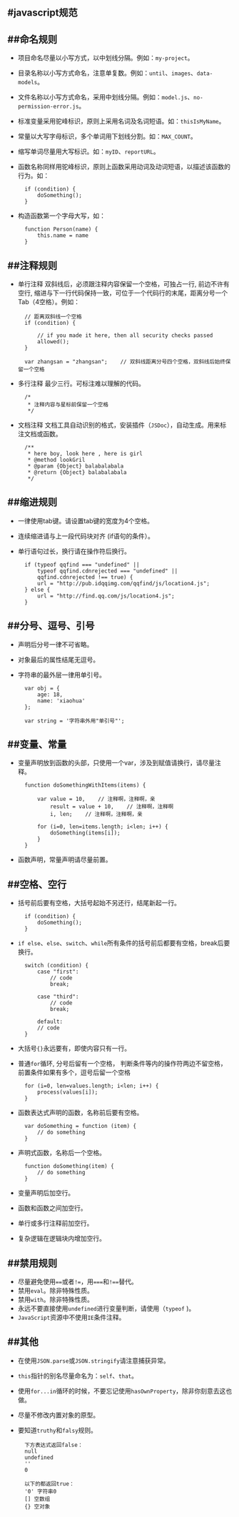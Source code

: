 #javascript规范
---

##命名规则
---
+ 项目命名尽量以小写方式，以中划线分隔。例如：`my-project`。

+ 目录名称以小写方式命名，注意单复数。例如：`until`、`images`、`data-models`。

+ 文件名称以小写方式命名，采用中划线分隔。例如：`model.js`、`no-permission-error.js`。

+ 标准变量采用驼峰标识，原则上采用名词及名词短语。如：`thisIsMyName`。

+ 常量以大写字母标识，多个单词用下划线分割。如：`MAX_COUNT`。

+ 缩写单词尽量用大写标识。如：`myID`、`reportURL`。

+ 函数名称同样用驼峰标识，原则上函数采用动词及动词短语，以描述该函数的行为。如：

        if (condition) {
            doSomething();
        }

+ 构造函数第一个字母大写，如：

        function Person(name) {
            this.name = name
        }

##注释规则
---

+ 单行注释
双斜线后，必须跟注释内容保留一个空格，可独占一行, 前边不许有空行, 缩进与下一行代码保持一致，可位于一个代码行的末尾，距离分号一个Tab（4空格）。例如：

        // 距离双斜线一个空格
        if (condition) {
        
            // if you made it here, then all security checks passed
            allowed();
        }
        
        var zhangsan = "zhangsan";    // 双斜线距离分号四个空格，双斜线后始终保留一个空格


+ 多行注释
最少三行。可标注难以理解的代码。

        /*
         * 注释内容与星标前保留一个空格
         */

+ 文档注释
文档工具自动识别的格式，安装插件（`JSDoc`），自动生成。用来标注文档或函数。

        /**
         * here boy, look here , here is girl
         * @method lookGril
         * @param {Object} balabalabala
         * @return {Object} balabalabala
         */

##缩进规则
---
+ 一律使用tab键。请设置tab键的宽度为4个空格。
+ 连续缩进请与上一段代码块对齐 (if语句的条件）。
+ 单行语句过长，换行请在操作符后换行。

        if (typeof qqfind === "undefined" ||
            typeof qqfind.cdnrejected === "undefined" ||
            qqfind.cdnrejected !== true) {
            url = "http://pub.idqqimg.com/qqfind/js/location4.js";
        } else {
            url = "http://find.qq.com/js/location4.js";
        }

##分号、逗号、引号
---

+ 声明后分号一律不可省略。
+ 对象最后的属性结尾无逗号。
+ 字符串的最外层一律用单引号。

        var obj = {
            age: 18,
            name: 'xiaohua'
        };
        
        var string = '字符串外用"单引号"';

##变量、常量
---
+ 变量声明放到函数的头部，只使用一个var，涉及到赋值请换行，请尽量注释。

        function doSomethingWithItems(items) {
        
            var value = 10,    // 注释啊，注释啊，亲
                result = value + 10,    // 注释啊，注释啊
                i, len;    // 注释啊，注释啊，亲
        
            for (i=0, len=items.length; i<len; i++) {
                doSomething(items[i]);
            }
        }

+ 函数声明，常量声明请尽量前置。

##空格、空行
---

+ 括号前后要有空格，大括号起始不另还行，结尾新起一行。

        if (condition) {
            doSomething();
        }
+ `if else`、`else`、`switch`、`while`所有条件的括号前后都要有空格，break后要换行。

        switch (condition) {
            case "first":
                // code
                break;
        
            case "third":
                // code
                break;
        
            default:
            // code
        }

+ 大括号`{}`永远要有，即使内容只有一行。

+ 普通`for`循环, 分号后留有一个空格， 判断条件等内的操作符两边不留空格， 前置条件如果有多个，逗号后留一个空格

        for (i=0, len=values.length; i<len; i++) {
            process(values[i]);
        }

+ 函数表达式声明的函数，名称前后要有空格。

        var doSomething = function (item) {
            // do something
        }
        
+ 声明式函数，名称后一个空格。

        function doSomething(item) {
            // do something
        }

+ 变量声明后加空行。
+ 函数和函数之间加空行。
+ 单行或多行注释前加空行。
+ 复杂逻辑在逻辑块内增加空行。

##禁用规则
---

+ 尽量避免使用`==`或者`!=`，用`===`和`!==`替代。
+ 禁用`eval`。除非特殊性质。
+ 禁用`with`。除非特殊性质。
+ 永远不要直接使用`undefined`进行变量判断，请使用（`typeof` )。
+ `JavaScript`资源中不使用`IE`条件注释。

##其他
---
+ 在使用`JSON.parse`或`JSON.stringify`请注意捕获异常。
+ `this`指针的别名尽量命名为：`self`、`that`。
+ 使用`for...in`循环的时候，不要忘记使用`hasOwnProperty`，除非你刻意去这也做。
+ 尽量不修改内置对象的原型。
+ 要知道`truthy`和`falsy`规则。

        下方表达式返回false：
        null
        undefined
        ''
        0
        
        以下的都返回true：
        '0' 字符串0
        [] 空数组
        {} 空对象
